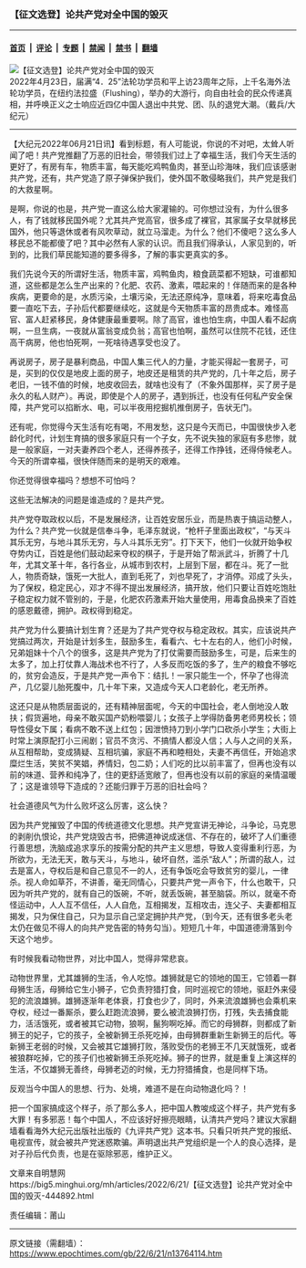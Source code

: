 ### 【征文选登】论共产党对全中国的毁灭

---

#### [首页](../../../..?n13764114) &nbsp;|&nbsp; [评论](../../../../../epoch-comment?n13764114) &nbsp;|&nbsp; [专题](../../../../../epoch-special?n13764114) &nbsp;|&nbsp; [禁闻](../../../../../epoch-news?n13764114) &nbsp;|&nbsp; [禁书](../../../../../books?n13764114) &nbsp;|&nbsp; [翻墙](https://github.com/gfw-breaker/nogfw/blob/master/README.md?n13764114)


<div><img alt="【征文选登】论共产党对全中国的毁灭" class="attachment-djy_600_400 size-djy_600_400 wp-post-image" src="https://i.epochtimes.com/assets/uploads/2022/04/id13719696-2204231640171973-600x400.jpg"/>
<div class="caption">
 2022年4月23日，届满“4．25”法轮功学员和平上访23周年之际，上千名海外法轮功学员，在纽约法拉盛（Flushing），举办的大游行，向自由社会的民众传递真相，并呼唤正义之士响应近四亿中国人退出中共党、团、队的退党大潮。（戴兵/大纪元）
</div></div><hr/><div class="post_content" id="artbody" itemprop="articleBody">
 <!-- article content begin -->
 <p>
  【大纪元2022年06月21日讯】看到标题，有人可能说，你说的不对吧，太耸人听闻了吧！共产党推翻了万恶的旧社会，带领我们过上了幸福生活，我们今天生活的更好了，有房有车，物质丰富，每天能吃鸡鸭鱼肉，甚至山珍海味，我们应该感谢共产党，还有，共产党造了原子弹保护我们，使外国不敢侵略我们，共产党是我们的大救星啊。
 </p>
 <div id="ar_bArticleContent_OuterFrame">
  <div class="ar_articleContent" id="ar_bArticleContent">
   <p>
    是啊，你说的也是，共产党一直这么给大家灌输的。可你想过没有，为什么很多人，有了钱就移民国外呢？尤其共产党高官，很多成了裸官，其家属子女早就移民国外，他只等退休或者有风吹草动，就立马溜走。为什么？他们不傻吧？这么多人移民总不能都傻了吧？其中必然有人家的认识。而且我们得承认，人家见到的，听到的，比我们草民能知道的要多得多，了解的事实更真实的多。
   </p>
   <p>
    我们先说今天的所谓好生活，物质丰富，鸡鸭鱼肉，粮食蔬菜都不短缺，可谁都知道，这些都是怎么生产出来的？化肥、农药、激素，喂起来的！伴随而来的是各种疾病，更要命的是，水质污染，土壤污染，无法还原纯净，意味着，将来吃毒食品要一直吃下去，子孙后代都要继续吃，这就是今天物质丰富的昂贵成本。难怪高官、富人赶紧移民，身体健康最重要啊。除了高官，谁也怕生病，中国人看不起病啊，一旦生病，一夜就从富翁变成负翁；高官也怕啊，虽然可以住院不花钱，还住高干病房，他也怕死啊，一死啥待遇享受也没了。
   </p>
   <p>
    再说房子，房子是暴利商品，中国人集三代人的力量，才能买得起一套房子，可是，买到的仅仅是地皮上面的房子，地皮还是租赁的共产党的，几十年之后，房子老旧，一钱不值的时候，地皮收回去，就啥也没有了（不象外国那样，买了房子是永久的私人财产）。再说，即使是个人的房子，遇到拆迁，也没有任何私产安全保障，共产党可以掐断水、电，可以半夜用挖掘机推倒房子，告状无门。
   </p>
   <p>
    还有呢，你觉得今天生活有吃有喝，不用发愁，这只是今天而已，中国很快步入老龄化时代，计划生育搞的很多家庭只有一个子女，先不说失独的家庭有多悲惨，就是一般家庭，一对夫妻养四个老人，还得养孩子，还得工作挣钱，还得侍候老人。今天的所谓幸福，很快伴随而来的是明天的艰难。
   </p>
   <p>
    你还觉得很幸福吗？想想不可怕吗？
   </p>
   <p>
    这些无法解决的问题是谁造成的？是共产党。
   </p>
   <p>
    共产党夺取政权以后，不是发展经济，让百姓安居乐业，而是热衷于搞运动整人，为什么？共产党一伙就是信奉斗争，毛泽东就说，“枪杆子里面出政权”，“与天斗其乐无穷，与地斗其乐无穷，与人斗其乐无穷”。打下天下，他们一伙就开始争权夺势内讧，百姓是他们鼓动起来夺权的棋子，于是开始了帮派武斗，折腾了十几年，尤其文革十年，各行各业，从城市到农村，上层到下层，都在斗。死了一批人，物质奇缺，饿死一大批人，直到毛死了，刘也早死了，才消停。邓成了头头，为了保权，稳定民心，邓才不得不提出发展经济，搞开放，他们只要让百姓吃饱肚子稳定权力就不管别的，于是，化肥农药激素开始大量使用，用毒食品换来了百姓的感恩戴德，拥护。政权得到稳定。
   </p>
   <p>
    共产党为什么要搞计划生育？还是为了共产党夺权与稳定政权。其实，应该说共产党搞过两次，开始是计划多生，鼓励多生，看看六、七十左右的人，他们小时候，兄弟姐妹十个八个的很多，这是共产党为了打仗需要而鼓励多生，可是，后来生的太多了，加上打仗靠人海战术也不行了，人多反而吃饭的多了，生产的粮食不够吃的，贫穷会造反，于是共产党一声令下：结扎！一家只能生一个，怀孕了也得流产，几亿婴儿胎死腹中，几十年下来，又造成今天人口老龄化，老无所养。
   </p>
   <p>
    这还只是从物质层面说的，还有精神层面呢，今天的中国社会，老人倒地没人敢扶；假货遍地，母亲不敢买国产奶粉喂婴儿；女孩子上学得防备男老师男校长；领导性侵女下属；看病不敢不送上红包；因泄愤持刀到小学门口砍杀小学生；大街上时常上演原配打小三闹剧；官员不贪污、不搞情人都没人信；人与人之间的关系，从互相帮助，变成猜疑、互相坑骗，家庭不再和睦相处，夫妻不再信任，开始追求糜烂生活，笑贫不笑娼，养情妇，包二奶；人们吃的比以前丰富了，但再也没有以前的味道、营养和纯净了，住的更舒适宽敞了，但再也没有以前的家庭的亲情温暖了；这是谁领导下造成的？还能归罪于万恶的旧社会吗？
   </p>
   <p>
    社会道德风气为什么败坏这么厉害，这么快？
   </p>
   <p>
    因为共产党摧毁了中国的传统道德文化思想。共产党宣讲无神论，斗争论，马克思的剥削仇恨论，共产党烧毁古书，把佛道神说成迷信、不存在的，破坏了人们重德行善思想，洗脑成追求享乐的按需分配的共产主义思想，导致人变得重利行恶，为所欲为，无法无天，敢与天斗，与地斗，破坏自然，滥杀“敌人”；所谓的敌人，过去是富人，夺权后是和自己意见不一的人，还有争饭吃会导致贫穷的婴儿，一律杀。视人命如草芥，不讲善，毫无同情心，只要共产党一声令下，什么也敢干，只因为听共产党的，就有自己的饭碗，不听，就丢饭碗，甚至脑袋。所以，就毫不奇怪运动中，人人互不信任，人人自危，互相揭发，互相攻击，连父子、夫妻都相互揭发，只为保住自己，只为显示自己坚定拥护共产党，（到今天，还有很多老头老太仍在做见不得人的向共产党告密的特务勾当）。短短几十年，中国道德滑落到今天这个地步。
   </p>
   <p>
    有时候我看动物世界，对比中国人，觉得非常悲哀。
   </p>
   <p>
    动物世界里，尤其雄狮的生活，令人吃惊。雄狮就是它的领地的国王，它领着一群母狮生活，母狮给它生小狮子，它负责狩猎打食，同时巡视它的领地，驱赶外来侵犯的流浪雄狮。雄狮逐渐年老体衰，打食也少了，同时，外来流浪雄狮也会乘机来夺权，经过一番厮杀，要么赶跑流浪狮，要么被流浪狮打伤，打残，失去捕食能力，活活饿死，或者被其它动物，狼啊，鬣狗啊吃掉。而它的母狮群，则都成了新狮王的妃子，它的孩子，全被新狮王杀死吃掉，由母狮群重新生新狮王的后代。等新狮王老弱的时候，又会被其它雄狮打败，落败受伤的老狮王不几天就饿死，或者被狼群吃掉，它的孩子们也被新狮王杀死吃掉。狮子的世界，就是重复上演这样的生活，不仅雄狮无善终，母狮老迈的时候，无力狩猎捕食，也是同样下场。
   </p>
   <p>
    反观当今中国人的思想、行为、处境，难道不是在向动物退化吗？！
   </p>
   <p>
    把一个国家搞成这个样子，杀了那么多人，把中国人教唆成这个样子，共产党有多大罪！有多邪恶！每个中国人，不应该好好擦亮眼睛，认清共产党吗？建议大家翻墙看看海外大纪元出版社出版的《九评共产党》这本书。只看只听共产党的报纸、电视宣传，就会被共产党迷惑欺骗。声明退出共产党组织是一个人的良心选择，是对子孙后代负责，也是在驱除邪恶，维护正义。
   </p>
   <p>
    文章来自明慧网
    <br/>
    <ok href="https://big5.minghui.org/mh/articles/2022/6/21/【征文选登】论共产党对全中国的毁灭-444892.html">
     https://big5.minghui.org/mh/articles/2022/6/21/【征文选登】论共产党对全中国的毁灭-444892.html
    </ok>
   </p>
   <p>
    责任编辑：莆山
   </p>
  </div>
 </div>
 <!-- article content end -->
 <div id="below_article_ad">
 </div>
</div>


---

原文链接（需翻墙）：https://www.epochtimes.com/gb/22/6/21/n13764114.htm